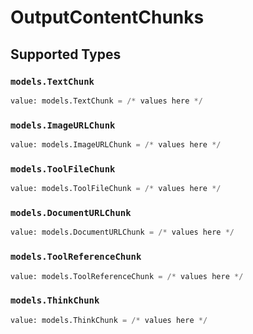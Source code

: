 # OutputContentChunks


## Supported Types

### `models.TextChunk`

```python
value: models.TextChunk = /* values here */
```

### `models.ImageURLChunk`

```python
value: models.ImageURLChunk = /* values here */
```

### `models.ToolFileChunk`

```python
value: models.ToolFileChunk = /* values here */
```

### `models.DocumentURLChunk`

```python
value: models.DocumentURLChunk = /* values here */
```

### `models.ToolReferenceChunk`

```python
value: models.ToolReferenceChunk = /* values here */
```

### `models.ThinkChunk`

```python
value: models.ThinkChunk = /* values here */
```

